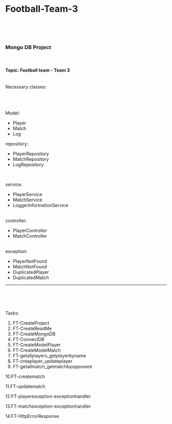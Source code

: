 # Football-Team-3
<br>
<br>
<br>
<h3>Mongo DB Project</h3> <br>
<h4>Topic: Football team - Team 3</h4> <br>
Necessary classes: <br>
<br>
<br>
<br>

Model: <br>
- Player
- Match
- Log

repository:
- PlayerRepository
- MatchRepository
- LogRepository
<br>

service:
- PlayerService
- MatchService
- LoggerInformationService


<br>
controller:

- PlayerController
- MatchController

<br>
exception:

- PlayerNotFound
- MatchNotFound
- DuplicatedPlayer
- DuplicatedMatch



----------------------------------------------------------------------------------------------------------------------------

<br>
<br>
<br>

Tasks:
1. FT-CreateProject
2. FT-CreateReadMe
3. FT-CreateMongoDB
4. FT-ConnectDB
5. FT-CreateModelPlayer
6. FT-CreateModelMatch
7. FT-getallplayers_getplayerbyname 
8. FT-creaplayer_updateplayer
9. FT-getallmatch_getmatchbyopponent

10.FT-creatematch

11.FT-updatematch

12.FT-playerexception-exceptionhandler

13.FT-matchexception-exceptionhandler

14.FT-HttpErrorResponse
